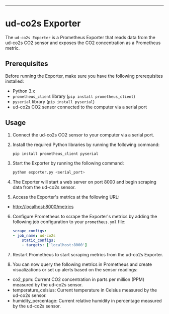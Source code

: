 ---

# ud-co2s Exporter

The `ud-co2s Exporter` is a Prometheus Exporter that reads data from the ud-co2s CO2 sensor and exposes the CO2 concentration as a Prometheus metric.

## Prerequisites

Before running the Exporter, make sure you have the following prerequisites installed:

- Python 3.x
- `prometheus_client` library (`pip install prometheus_client`)
- `pyserial` library (`pip install pyserial`)
- ud-co2s CO2 sensor connected to the computer via a serial port

## Usage

1. Connect the ud-co2s CO2 sensor to your computer via a serial port.

2. Install the required Python libraries by running the following command:

    ```bash
    pip install prometheus_client pyserial
    ```

3. Start the Exporter by running the following command:

    ```bash
    python exporter.py <serial_port>
    ```

4. The Exporter will start a web server on port 8000 and begin scraping data from the ud-co2s sensor.

5. Access the Exporter's metrics at the following URL:

- [http://localhost:8000/metrics](http://localhost:8000/metrics)

6. Configure Prometheus to scrape the Exporter's metrics by adding the following job configuration to your `prometheus.yml` file:

    ```yaml
    scrape_configs:
    - job_name: ud-co2s
        static_configs:
        - targets: ['localhost:8000']
    ```

7. Restart Prometheus to start scraping metrics from the ud-co2s Exporter.
8. You can now query the following metrics in Prometheus and create visualizations or set up alerts based on the sensor readings:

- co2_ppm: Current CO2 concentration in parts per million (PPM) measured by the ud-co2s sensor.
- temperature_celsius: Current temperature in Celsius measured by the ud-co2s sensor.
- humidity_percentage: Current relative humidity in percentage measured by the ud-co2s sensor.
